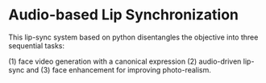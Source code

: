 # Audio-based Lip Synchronization
This lip-sync system based on python disentangles the objective into three sequential tasks:

(1) face video generation with a canonical expression
(2) audio-driven lip-sync and
(3) face enhancement for improving photo-realism.
